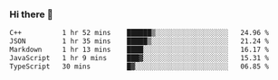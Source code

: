 ### Hi there 👋

<!--
**WShiBin/WShiBin** is a ✨ _special_ ✨ repository because its `README.md` (this file) appears on your GitHub profile.

Here are some ideas to get you started:

- 🔭 I’m currently working on ...
- 🌱 I’m currently learning ...
- 👯 I’m looking to collaborate on ...
- 🤔 I’m looking for help with ...
- 💬 Ask me about ...
- 📫 How to reach me: ...
- 😄 Pronouns: ...
- ⚡ Fun fact: ...
-->

<!--START_SECTION:waka-->

```txt
C++          1 hr 52 mins    ██████▒░░░░░░░░░░░░░░░░░░   24.96 %
JSON         1 hr 35 mins    █████▒░░░░░░░░░░░░░░░░░░░   21.24 %
Markdown     1 hr 13 mins    ████░░░░░░░░░░░░░░░░░░░░░   16.17 %
JavaScript   1 hr 9 mins     ███▓░░░░░░░░░░░░░░░░░░░░░   15.31 %
TypeScript   30 mins         █▓░░░░░░░░░░░░░░░░░░░░░░░   06.85 %
```

<!--END_SECTION:waka-->
